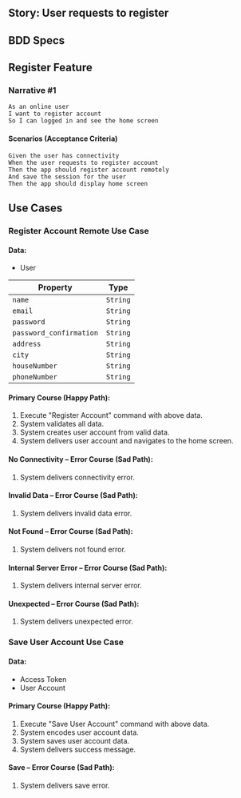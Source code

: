 ## Story: User requests to register

## BDD Specs

## Register Feature

### Narrative #1

```
As an online user
I want to register account
So I can logged in and see the home screen 
```

#### Scenarios (Acceptance Criteria)

```
Given the user has connectivity
When the user requests to register account
Then the app should register account remotely
And save the session for the user
Then the app should display home screen
```

## Use Cases

### Register Account Remote Use Case

#### Data:
- User

| Property                | Type     |
|-------------------------|----------|
| `name`                  | `String` |
| `email`                 | `String` |
| `password`              | `String` |
| `password_confirmation` | `String` |
| `address`               | `String` |
| `city`                  | `String` |
| `houseNumber`           | `String` |
| `phoneNumber`           | `String` |

#### Primary Course (Happy Path):
1. Execute "Register Account" command with above data.
2. System validates all data.
4. System creates user account from valid data.
5. System delivers user account and navigates to the home screen.

#### No Connectivity – Error Course (Sad Path):
1. System delivers connectivity error.

#### Invalid Data – Error Course (Sad Path):
1. System delivers invalid data error.

#### Not Found – Error Course (Sad Path):
1. System delivers not found error.

#### Internal Server Error – Error Course (Sad Path):
1. System delivers internal server error.

#### Unexpected – Error Course (Sad Path):
1. System delivers unexpected error.

### Save User Account Use Case

#### Data:
- Access Token
- User Account

#### Primary Course (Happy Path):
1. Execute "Save User Account" command with above data.
2. System encodes user account data.
3. System saves user account data.
4. System delivers success message.

#### Save – Error Course (Sad Path):
1. System delivers save error.
